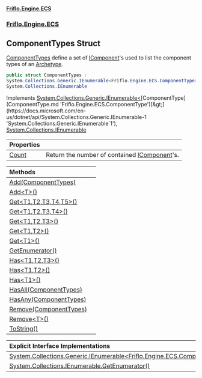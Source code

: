 #### [Friflo.Engine.ECS](index.md 'index')
### [Friflo.Engine.ECS](Friflo.Engine.ECS.md 'Friflo.Engine.ECS')

## ComponentTypes Struct

[ComponentTypes](ComponentTypes.md 'Friflo.Engine.ECS.ComponentTypes') define a set of [IComponent](IComponent.md 'Friflo.Engine.ECS.IComponent')'s used to list the component types of an [Archetype](Archetype.md 'Friflo.Engine.ECS.Archetype').

```csharp
public struct ComponentTypes :
System.Collections.Generic.IEnumerable<Friflo.Engine.ECS.ComponentType>,
System.Collections.IEnumerable
```

Implements [System.Collections.Generic.IEnumerable&lt;](https://docs.microsoft.com/en-us/dotnet/api/System.Collections.Generic.IEnumerable-1 'System.Collections.Generic.IEnumerable`1')[ComponentType](ComponentType.md 'Friflo.Engine.ECS.ComponentType')[&gt;](https://docs.microsoft.com/en-us/dotnet/api/System.Collections.Generic.IEnumerable-1 'System.Collections.Generic.IEnumerable`1'), [System.Collections.IEnumerable](https://docs.microsoft.com/en-us/dotnet/api/System.Collections.IEnumerable 'System.Collections.IEnumerable')

| Properties | |
| :--- | :--- |
| [Count](ComponentTypes.Count.md 'Friflo.Engine.ECS.ComponentTypes.Count') | Return the number of contained [IComponent](IComponent.md 'Friflo.Engine.ECS.IComponent')'s. |

| Methods | |
| :--- | :--- |
| [Add(ComponentTypes)](ComponentTypes.Add(ComponentTypes).md 'Friflo.Engine.ECS.ComponentTypes.Add(Friflo.Engine.ECS.ComponentTypes)') | |
| [Add&lt;T&gt;()](ComponentTypes.Add_T_().md 'Friflo.Engine.ECS.ComponentTypes.Add<T>()') | |
| [Get&lt;T1,T2,T3,T4,T5&gt;()](ComponentTypes.Get_T1,T2,T3,T4,T5_().md 'Friflo.Engine.ECS.ComponentTypes.Get<T1,T2,T3,T4,T5>()') | |
| [Get&lt;T1,T2,T3,T4&gt;()](ComponentTypes.Get_T1,T2,T3,T4_().md 'Friflo.Engine.ECS.ComponentTypes.Get<T1,T2,T3,T4>()') | |
| [Get&lt;T1,T2,T3&gt;()](ComponentTypes.Get_T1,T2,T3_().md 'Friflo.Engine.ECS.ComponentTypes.Get<T1,T2,T3>()') | |
| [Get&lt;T1,T2&gt;()](ComponentTypes.Get_T1,T2_().md 'Friflo.Engine.ECS.ComponentTypes.Get<T1,T2>()') | |
| [Get&lt;T1&gt;()](ComponentTypes.Get_T1_().md 'Friflo.Engine.ECS.ComponentTypes.Get<T1>()') | |
| [GetEnumerator()](ComponentTypes.GetEnumerator().md 'Friflo.Engine.ECS.ComponentTypes.GetEnumerator()') | |
| [Has&lt;T1,T2,T3&gt;()](ComponentTypes.Has_T1,T2,T3_().md 'Friflo.Engine.ECS.ComponentTypes.Has<T1,T2,T3>()') | |
| [Has&lt;T1,T2&gt;()](ComponentTypes.Has_T1,T2_().md 'Friflo.Engine.ECS.ComponentTypes.Has<T1,T2>()') | |
| [Has&lt;T1&gt;()](ComponentTypes.Has_T1_().md 'Friflo.Engine.ECS.ComponentTypes.Has<T1>()') | |
| [HasAll(ComponentTypes)](ComponentTypes.HasAll(ComponentTypes).md 'Friflo.Engine.ECS.ComponentTypes.HasAll(Friflo.Engine.ECS.ComponentTypes)') | |
| [HasAny(ComponentTypes)](ComponentTypes.HasAny(ComponentTypes).md 'Friflo.Engine.ECS.ComponentTypes.HasAny(Friflo.Engine.ECS.ComponentTypes)') | |
| [Remove(ComponentTypes)](ComponentTypes.Remove(ComponentTypes).md 'Friflo.Engine.ECS.ComponentTypes.Remove(Friflo.Engine.ECS.ComponentTypes)') | |
| [Remove&lt;T&gt;()](ComponentTypes.Remove_T_().md 'Friflo.Engine.ECS.ComponentTypes.Remove<T>()') | |
| [ToString()](ComponentTypes.ToString().md 'Friflo.Engine.ECS.ComponentTypes.ToString()') | |

| Explicit Interface Implementations | |
| :--- | :--- |
| [System.Collections.Generic.IEnumerable&lt;Friflo.Engine.ECS.ComponentType&gt;.GetEnumerator()](ComponentTypes.System.Collections.Generic.IEnumerable_Friflo.Engine.ECS.ComponentType_.GetEnumerator().md 'Friflo.Engine.ECS.ComponentTypes.System.Collections.Generic.IEnumerable<Friflo.Engine.ECS.ComponentType>.GetEnumerator()') | |
| [System.Collections.IEnumerable.GetEnumerator()](ComponentTypes.System.Collections.IEnumerable.GetEnumerator().md 'Friflo.Engine.ECS.ComponentTypes.System.Collections.IEnumerable.GetEnumerator()') | |
